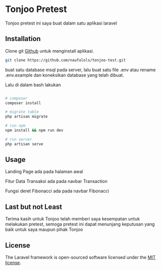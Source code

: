 # Tonjoo Pretest

Tonjoo pretest ini saya buat dalam satu aplikasi laravel

## Installation

Clone git [Github](https://github.com/naufalols/tonjoo-test.git) untuk menginstall aplikasi.

```bash
git clone https://github.com/naufalols/tonjoo-test.git
```
buat satu database msql pada server, lalu buat satu file .env atau rename .env.example dan koneksikan database yang telah dibuat.

Lalu di dalam bash lakukan

```bash

# composer
composer install

# migrate table
php artisan migrate

# run npm
npm install && npm run dev

# run server
php artisan serve
```
## Usage
Landing Page ada pada halaman awal

Fitur Data Transaksi ada pada navbar Transaction

Fungsi deret Fibonacci ada pada navbar Fibonacci

## Last but not Least
Terima kasih untuk Tonjoo telah memberi saya kesempatan untuk melakukan pretest, semoga pretest ini dapat menunjang keputusan yang baik untuk saya maupun pihak Tonjoo

## License

The Laravel framework is open-sourced software licensed under the [MIT license](https://opensource.org/licenses/MIT).

